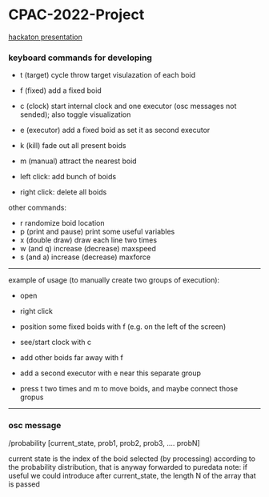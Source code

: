 # CPAC-2022-Project

[hackaton presentation](https://docs.google.com/presentation/d/1Ks5NzHHrDXpIAf_jLT3ydBJz5u7t9odyt5QjDM_n0lg/edit?usp=sharing)

### keyboard commands for developing
- t (target) cycle throw target visulazation of each boid
- f (fixed) add a fixed boid
- c (clock) start internal clock and one executor (osc messages not sended); also toggle visualization
- e (executor) add a fixed boid as set it as second executor
- k (kill) fade out all present boids
- m (manual) attract the nearest boid

- left click: add bunch of boids
- right click: delete all boids

other commands:
- r randomize boid location
- p (print and pause) print some useful variables
- x (double draw) draw each line two times
- w (and q) increase (decrease) maxspeed
- s (and a) increase (decrease) maxforce


--------------------------------------
example of usage (to manually create two groups of execution):
- open
- right click
- position some fixed boids with f (e.g. on the left of the screen)
- see/start clock with c
- add other boids far away with f
- add a second executor with e near this separate group

- press t two times and m to move boids, and maybe connect those gropus

-------------------------------------
### osc message
/probability
[current_state, prob1, prob2, prob3, .... probN]

current state is the index of the boid selected (by processing) according to the probability distribution, that is anyway forwarded to puredata
note: if useful we could introduce after current_state, the length N of the array that is passed

